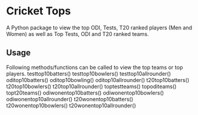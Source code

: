 # Cricket Tops

A Python package to view the top ODI, Tests, T20 ranked players (Men and Women) as well as Top Tests, ODI and T20 ranked teams.

## Usage

Following methods/functions can be called to view the top teams or top players.
	testtop10batters()
	testtop10bowlers()
	testtop10allrounder()
	oditop10batters()
	oditop10bowling()
	oditop10allrounder()
	t20top10batters()
	t20top10bowlers()
	t20top10allrounder()
	toptestteams()
	topoditeams()
	topt20teams()
	odiwonentop10batters()
	odiwonentop10bowlers()
	odiwonentop10allrounder()
	t20wonentop10batters()
	t20wonentop10bowlers()
	t20wonentop10allrounder()

